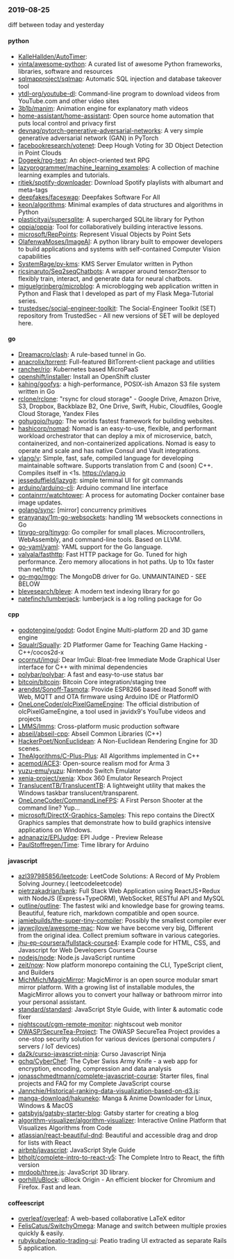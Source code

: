 ### 2019-08-25
diff between today and yesterday

#### python
* [KalleHallden/AutoTimer](https://github.com/KalleHallden/AutoTimer): 
* [vinta/awesome-python](https://github.com/vinta/awesome-python): A curated list of awesome Python frameworks, libraries, software and resources
* [sqlmapproject/sqlmap](https://github.com/sqlmapproject/sqlmap): Automatic SQL injection and database takeover tool
* [ytdl-org/youtube-dl](https://github.com/ytdl-org/youtube-dl): Command-line program to download videos from YouTube.com and other video sites
* [3b1b/manim](https://github.com/3b1b/manim): Animation engine for explanatory math videos
* [home-assistant/home-assistant](https://github.com/home-assistant/home-assistant):  Open source home automation that puts local control and privacy first
* [devnag/pytorch-generative-adversarial-networks](https://github.com/devnag/pytorch-generative-adversarial-networks): A very simple generative adversarial network (GAN) in PyTorch
* [facebookresearch/votenet](https://github.com/facebookresearch/votenet): Deep Hough Voting for 3D Object Detection in Point Clouds
* [Dogeek/rpg-text](https://github.com/Dogeek/rpg-text): An object-oriented text RPG
* [lazyprogrammer/machine_learning_examples](https://github.com/lazyprogrammer/machine_learning_examples): A collection of machine learning examples and tutorials.
* [ritiek/spotify-downloader](https://github.com/ritiek/spotify-downloader): Download Spotify playlists with albumart and meta-tags
* [deepfakes/faceswap](https://github.com/deepfakes/faceswap): Deepfakes Software For All
* [keon/algorithms](https://github.com/keon/algorithms): Minimal examples of data structures and algorithms in Python
* [plasticityai/supersqlite](https://github.com/plasticityai/supersqlite): A supercharged SQLite library for Python
* [oppia/oppia](https://github.com/oppia/oppia): Tool for collaboratively building interactive lessons.
* [microsoft/RepPoints](https://github.com/microsoft/RepPoints): Represent Visual Objects by Point Sets
* [OlafenwaMoses/ImageAI](https://github.com/OlafenwaMoses/ImageAI): A python library built to empower developers to build applications and systems with self-contained Computer Vision capabilities
* [SystemRage/py-kms](https://github.com/SystemRage/py-kms): KMS Server Emulator written in Python
* [ricsinaruto/Seq2seqChatbots](https://github.com/ricsinaruto/Seq2seqChatbots): A wrapper around tensor2tensor to flexibly train, interact, and generate data for neural chatbots.
* [miguelgrinberg/microblog](https://github.com/miguelgrinberg/microblog): A microblogging web application written in Python and Flask that I developed as part of my Flask Mega-Tutorial series.
* [trustedsec/social-engineer-toolkit](https://github.com/trustedsec/social-engineer-toolkit): The Social-Engineer Toolkit (SET) repository from TrustedSec - All new versions of SET will be deployed here.

#### go
* [Dreamacro/clash](https://github.com/Dreamacro/clash): A rule-based tunnel in Go.
* [anacrolix/torrent](https://github.com/anacrolix/torrent): Full-featured BitTorrent-client package and utilities
* [rancher/rio](https://github.com/rancher/rio): Kubernetes based MicroPaaS
* [openshift/installer](https://github.com/openshift/installer): Install an OpenShift cluster
* [kahing/goofys](https://github.com/kahing/goofys): a high-performance, POSIX-ish Amazon S3 file system written in Go
* [rclone/rclone](https://github.com/rclone/rclone): "rsync for cloud storage" - Google Drive, Amazon Drive, S3, Dropbox, Backblaze B2, One Drive, Swift, Hubic, Cloudfiles, Google Cloud Storage, Yandex Files
* [gohugoio/hugo](https://github.com/gohugoio/hugo): The worlds fastest framework for building websites.
* [hashicorp/nomad](https://github.com/hashicorp/nomad): Nomad is an easy-to-use, flexible, and performant workload orchestrator that can deploy a mix of microservice, batch, containerized, and non-containerized applications. Nomad is easy to operate and scale and has native Consul and Vault integrations.
* [vlang/v](https://github.com/vlang/v): Simple, fast, safe, compiled language for developing maintainable software. Supports translation from C and (soon) C++. Compiles itself in <1s. https://vlang.io
* [jesseduffield/lazygit](https://github.com/jesseduffield/lazygit): simple terminal UI for git commands
* [arduino/arduino-cli](https://github.com/arduino/arduino-cli): Arduino command line interface
* [containrrr/watchtower](https://github.com/containrrr/watchtower): A process for automating Docker container base image updates.
* [golang/sync](https://github.com/golang/sync): [mirror] concurrency primitives
* [eranyanay/1m-go-websockets](https://github.com/eranyanay/1m-go-websockets): handling 1M websockets connections in Go
* [tinygo-org/tinygo](https://github.com/tinygo-org/tinygo): Go compiler for small places. Microcontrollers, WebAssembly, and command-line tools. Based on LLVM.
* [go-yaml/yaml](https://github.com/go-yaml/yaml): YAML support for the Go language.
* [valyala/fasthttp](https://github.com/valyala/fasthttp): Fast HTTP package for Go. Tuned for high performance. Zero memory allocations in hot paths. Up to 10x faster than net/http
* [go-mgo/mgo](https://github.com/go-mgo/mgo): The MongoDB driver for Go. UNMAINTAINED - SEE BELOW
* [blevesearch/bleve](https://github.com/blevesearch/bleve): A modern text indexing library for go
* [natefinch/lumberjack](https://github.com/natefinch/lumberjack): lumberjack is a log rolling package for Go

#### cpp
* [godotengine/godot](https://github.com/godotengine/godot): Godot Engine  Multi-platform 2D and 3D game engine
* [Squalr/Squally](https://github.com/Squalr/Squally): 2D Platformer Game for Teaching Game Hacking - C++/cocos2d-x
* [ocornut/imgui](https://github.com/ocornut/imgui): Dear ImGui: Bloat-free Immediate Mode Graphical User interface for C++ with minimal dependencies
* [polybar/polybar](https://github.com/polybar/polybar): A fast and easy-to-use status bar
* [bitcoin/bitcoin](https://github.com/bitcoin/bitcoin): Bitcoin Core integration/staging tree
* [arendst/Sonoff-Tasmota](https://github.com/arendst/Sonoff-Tasmota): Provide ESP8266 based itead Sonoff with Web, MQTT and OTA firmware using Arduino IDE or PlatformIO
* [OneLoneCoder/olcPixelGameEngine](https://github.com/OneLoneCoder/olcPixelGameEngine): The official distribution of olcPixelGameEngine, a tool used in javidx9's YouTube videos and projects
* [LMMS/lmms](https://github.com/LMMS/lmms): Cross-platform music production software
* [abseil/abseil-cpp](https://github.com/abseil/abseil-cpp): Abseil Common Libraries (C++)
* [HackerPoet/NonEuclidean](https://github.com/HackerPoet/NonEuclidean): A Non-Euclidean Rendering Engine for 3D scenes.
* [TheAlgorithms/C-Plus-Plus](https://github.com/TheAlgorithms/C-Plus-Plus): All Algorithms implemented in C++
* [acemod/ACE3](https://github.com/acemod/ACE3): Open-source realism mod for Arma 3
* [yuzu-emu/yuzu](https://github.com/yuzu-emu/yuzu): Nintendo Switch Emulator
* [xenia-project/xenia](https://github.com/xenia-project/xenia): Xbox 360 Emulator Research Project
* [TranslucentTB/TranslucentTB](https://github.com/TranslucentTB/TranslucentTB): A lightweight utility that makes the Windows taskbar translucent/transparent.
* [OneLoneCoder/CommandLineFPS](https://github.com/OneLoneCoder/CommandLineFPS): A First Person Shooter at the command line? Yup...
* [microsoft/DirectX-Graphics-Samples](https://github.com/microsoft/DirectX-Graphics-Samples): This repo contains the DirectX Graphics samples that demonstrate how to build graphics intensive applications on Windows.
* [adnanaziz/EPIJudge](https://github.com/adnanaziz/EPIJudge): EPI Judge - Preview Release
* [PaulStoffregen/Time](https://github.com/PaulStoffregen/Time): Time library for Arduino

#### javascript
* [azl397985856/leetcode](https://github.com/azl397985856/leetcode): LeetCode Solutions: A Record of My Problem Solving Journey.( leetcodeleetcode)
* [pietrzakadrian/bank](https://github.com/pietrzakadrian/bank): Full Stack Web Application using ReactJS+Redux with NodeJS (Express+TypeORM), WebSocket, RESTful API and MySQL
* [outline/outline](https://github.com/outline/outline): The fastest wiki and knowledge base for growing teams. Beautiful, feature rich, markdown compatible and open source.
* [jamiebuilds/the-super-tiny-compiler](https://github.com/jamiebuilds/the-super-tiny-compiler):  Possibly the smallest compiler ever
* [jaywcjlove/awesome-mac](https://github.com/jaywcjlove/awesome-mac):  Now we have become very big, Different from the original idea. Collect premium software in various categories.
* [jhu-ep-coursera/fullstack-course4](https://github.com/jhu-ep-coursera/fullstack-course4): Example code for HTML, CSS, and Javascript for Web Developers Coursera Course
* [nodejs/node](https://github.com/nodejs/node): Node.js JavaScript runtime 
* [zeit/now](https://github.com/zeit/now): Now platform monorepo containing the CLI, TypeScript client, and Builders
* [MichMich/MagicMirror](https://github.com/MichMich/MagicMirror): MagicMirror is an open source modular smart mirror platform. With a growing list of installable modules, the MagicMirror allows you to convert your hallway or bathroom mirror into your personal assistant.
* [standard/standard](https://github.com/standard/standard):  JavaScript Style Guide, with linter & automatic code fixer
* [nightscout/cgm-remote-monitor](https://github.com/nightscout/cgm-remote-monitor): nightscout web monitor
* [OWASP/SecureTea-Project](https://github.com/OWASP/SecureTea-Project): The OWASP SecureTea Project provides a one-stop security solution for various devices (personal computers / servers / IoT devices)
* [da2k/curso-javascript-ninja](https://github.com/da2k/curso-javascript-ninja): Curso Javascript Ninja
* [gchq/CyberChef](https://github.com/gchq/CyberChef): The Cyber Swiss Army Knife - a web app for encryption, encoding, compression and data analysis
* [jonasschmedtmann/complete-javascript-course](https://github.com/jonasschmedtmann/complete-javascript-course): Starter files, final projects and FAQ for my Complete JavaScript course
* [Jannchie/Historical-ranking-data-visualization-based-on-d3.js](https://github.com/Jannchie/Historical-ranking-data-visualization-based-on-d3.js): 
* [manga-download/hakuneko](https://github.com/manga-download/hakuneko): Manga & Anime Downloader for Linux, Windows & MacOS
* [gatsbyjs/gatsby-starter-blog](https://github.com/gatsbyjs/gatsby-starter-blog): Gatsby starter for creating a blog
* [algorithm-visualizer/algorithm-visualizer](https://github.com/algorithm-visualizer/algorithm-visualizer): Interactive Online Platform that Visualizes Algorithms from Code
* [atlassian/react-beautiful-dnd](https://github.com/atlassian/react-beautiful-dnd): Beautiful and accessible drag and drop for lists with React
* [airbnb/javascript](https://github.com/airbnb/javascript): JavaScript Style Guide
* [btholt/complete-intro-to-react-v5](https://github.com/btholt/complete-intro-to-react-v5): The Complete Intro to React, the fifth version
* [mrdoob/three.js](https://github.com/mrdoob/three.js): JavaScript 3D library.
* [gorhill/uBlock](https://github.com/gorhill/uBlock): uBlock Origin - An efficient blocker for Chromium and Firefox. Fast and lean.

#### coffeescript
* [overleaf/overleaf](https://github.com/overleaf/overleaf): A web-based collaborative LaTeX editor
* [FelisCatus/SwitchyOmega](https://github.com/FelisCatus/SwitchyOmega): Manage and switch between multiple proxies quickly & easily.
* [rubykube/peatio-trading-ui](https://github.com/rubykube/peatio-trading-ui): Peatio trading UI extracted as separate Rails 5 application.
